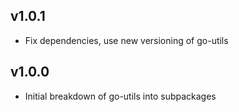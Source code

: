 ## v1.0.1

* Fix dependencies, use new versioning of go-utils

## v1.0.0

* Initial breakdown of go-utils into subpackages
